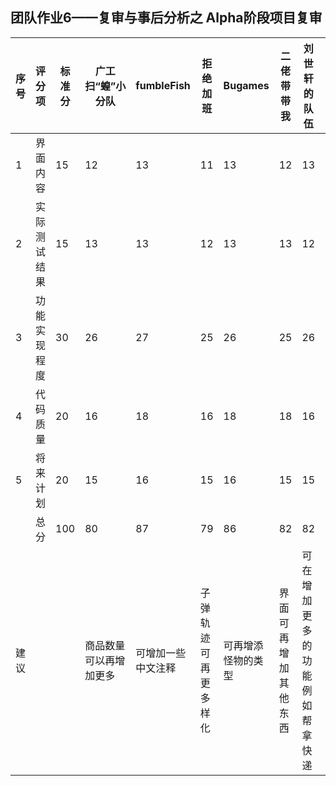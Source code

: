 ## 团队作业6——复审与事后分析之 Alpha阶段项目复审 



| 序号 | 评分项       | 标准分 | 广工扫“蝗”小分队         | fumbleFish          | 拒绝加班              | Bugames             | 二佬带带我            | 刘世轩的队伍                     | 李业的队伍          |
| ---- | ------------ | ------ | ------------------------ | ------------------- | --------------------- | ------------------- | --------------------- | -------------------------------- | ------------------- |
| 1    | 界面内容     | 15     | 12                       | 13                  | 11                    | 13                  | 12                    | 13                               | 12                  |
| 2    | 实际测试结果 | 15     | 13                       | 13                  | 12                    | 13                  | 13                    | 12                               | 13                  |
| 3    | 功能实现程度 | 30     | 26                       | 27                  | 25                    | 26                  | 25                    | 26                               | 25                  |
| 4    | 代码质量     | 20     | 16                       | 18                  | 16                    | 18                  | 18                    | 16                               | 15                  |
| 5    | 将来计划     | 20     | 15                       | 16                  | 15                    | 16                  | 15                    | 15                               | 15                  |
|      | 总分         | 100    | 80                       | 87                  | 79                    | 86                  | 82                    | 82                               | 80                  |
| 建议 |              |        | 商品数量 可以再增 加更多 | 可增加一些 中文注释 | 子弹轨迹可 再更多样化 | 可再增添 怪物的类型 | 界面可再 增加其他东西 | 可在增加 更多的功能 例如帮拿快递 | 注册的方式 可以更多 |



